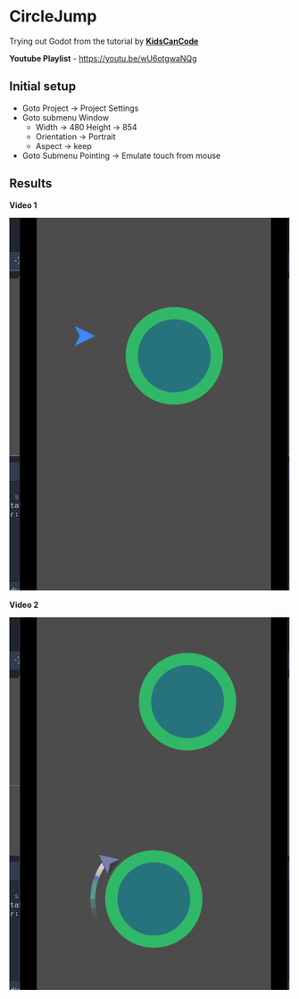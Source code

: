 # CircleJump
Trying out Godot from the tutorial by **[KidsCanCode](https://www.youtube.com/channel/UCNaPQ5uLX5iIEHUCLmfAgKg)** 

**Youtube Playlist** - https://youtu.be/wU6otgwaNQg

## Initial setup

* Goto Project -> Project Settings
* Goto submenu Window 
	* Width -> 480 Height -> 854 
	* Orientation -> Portrait
	* Aspect -> keep
* Goto Submenu Pointing -> Emulate touch from mouse

## Results

**Video 1**

![](video1.gif)

**Video 2**

![Not Found](video2.gif)
